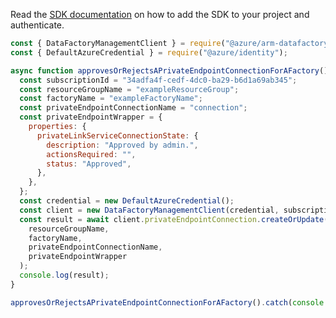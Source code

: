 Read the [SDK documentation](https://github.com/Azure/azure-sdk-for-js/blob/%40azure%2Farm-datafactory_10.4.0/sdk/datafactory/arm-datafactory/README.md) on how to add the SDK to your project and authenticate.

```javascript
const { DataFactoryManagementClient } = require("@azure/arm-datafactory");
const { DefaultAzureCredential } = require("@azure/identity");

async function approvesOrRejectsAPrivateEndpointConnectionForAFactory() {
  const subscriptionId = "34adfa4f-cedf-4dc0-ba29-b6d1a69ab345";
  const resourceGroupName = "exampleResourceGroup";
  const factoryName = "exampleFactoryName";
  const privateEndpointConnectionName = "connection";
  const privateEndpointWrapper = {
    properties: {
      privateLinkServiceConnectionState: {
        description: "Approved by admin.",
        actionsRequired: "",
        status: "Approved",
      },
    },
  };
  const credential = new DefaultAzureCredential();
  const client = new DataFactoryManagementClient(credential, subscriptionId);
  const result = await client.privateEndpointConnection.createOrUpdate(
    resourceGroupName,
    factoryName,
    privateEndpointConnectionName,
    privateEndpointWrapper
  );
  console.log(result);
}

approvesOrRejectsAPrivateEndpointConnectionForAFactory().catch(console.error);
```
